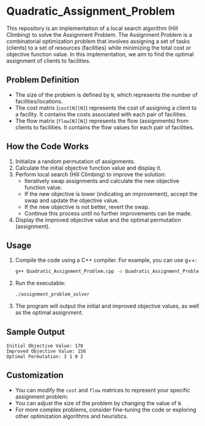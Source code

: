 # Quadratic_Assignment_Problem




This repository is an implementation of a local search algorithm (Hill Climbing) to solve the Assignment Problem. The Assignment Problem is a combinatorial optimization problem that involves assigning a set of tasks (clients) to a set of resources (facilities) while minimizing the total cost or objective function value. In this implementation, we aim to find the optimal assignment of clients to facilities.

## Problem Definition

- The size of the problem is defined by `N`, which represents the number of facilities/locations.
- The cost matrix (`cost[N][N]`) represents the cost of assigning a client to a facility. It contains the costs associated with each pair of facilities.
- The flow matrix (`flow[N][N]`) represents the flow (assignments) from clients to facilities. It contains the flow values for each pair of facilities.

## How the Code Works

1. Initialize a random permutation of assignments.
2. Calculate the initial objective function value and display it.
3. Perform local search (Hill Climbing) to improve the solution:
   - Iteratively swap assignments and calculate the new objective function value.
   - If the new objective is lower (indicating an improvement), accept the swap and update the objective value.
   - If the new objective is not better, revert the swap.
   - Continue this process until no further improvements can be made.
4. Display the improved objective value and the optimal permutation (assignment).

## Usage

1. Compile the code using a C++ compiler. For example, you can use g++:

   ```bash
   g++ Quadratic_Assignment_Problem.cpp -o Quadratic_Assignment_Problem
   ```

2. Run the executable:

   ```bash
   ./assignment_problem_solver
   ```

3. The program will output the initial and improved objective values, as well as the optimal assignment.

## Sample Output

```
Initial Objective Value: 178
Improved Objective Value: 156
Optimal Permutation: 3 1 0 2
```

## Customization

- You can modify the `cost` and `flow` matrices to represent your specific assignment problem.
- You can adjust the size of the problem by changing the value of `N`.
- For more complex problems, consider fine-tuning the code or exploring other optimization algorithms and heuristics.

